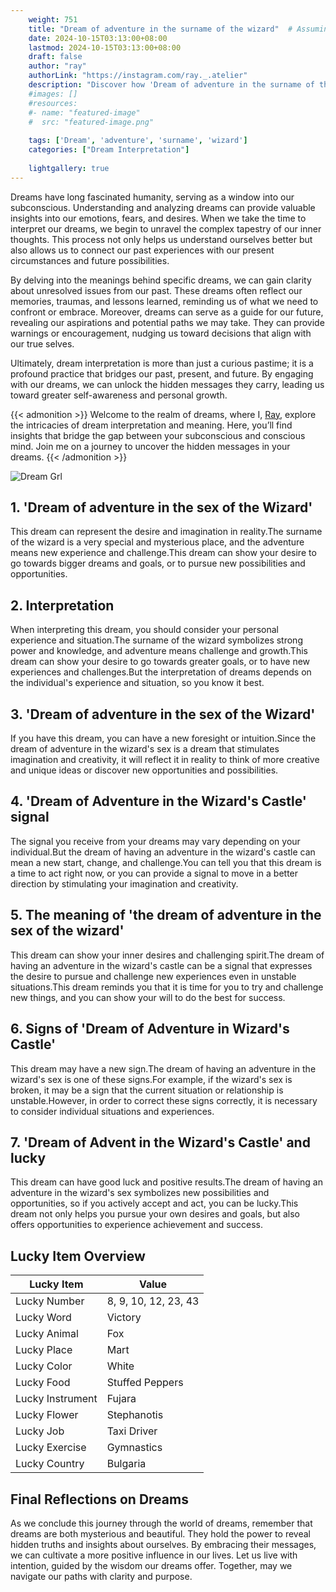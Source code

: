 ```yaml
---
    weight: 751
    title: "Dream of adventure in the surname of the wizard"  # Assuming 'title' column exists
    date: 2024-10-15T03:13:00+08:00
    lastmod: 2024-10-15T03:13:00+08:00
    draft: false
    author: "ray"
    authorLink: "https://instagram.com/ray._.atelier"
    description: "Discover how 'Dream of adventure in the surname of the wizard' can interpret your future and uncover its significant meanings in your life."
    #images: []
    #resources:
    #- name: "featured-image"
    #  src: "featured-image.png"
    
    tags: ['Dream', 'adventure', 'surname', 'wizard']
    categories: ["Dream Interpretation"]
    
    lightgallery: true
---
```

    
Dreams have long fascinated humanity, serving as a window into our subconscious. Understanding and analyzing dreams can provide valuable insights into our emotions, fears, and desires. When we take the time to interpret our dreams, we begin to unravel the complex tapestry of our inner thoughts. This process not only helps us understand ourselves better but also allows us to connect our past experiences with our present circumstances and future possibilities.

By delving into the meanings behind specific dreams, we can gain clarity about unresolved issues from our past. These dreams often reflect our memories, traumas, and lessons learned, reminding us of what we need to confront or embrace. Moreover, dreams can serve as a guide for our future, revealing our aspirations and potential paths we may take. They can provide warnings or encouragement, nudging us toward decisions that align with our true selves.

Ultimately, dream interpretation is more than just a curious pastime; it is a profound practice that bridges our past, present, and future. By engaging with our dreams, we can unlock the hidden messages they carry, leading us toward greater self-awareness and personal growth.

{{< admonition >}}
Welcome to the realm of dreams, where I, [Ray](https://instagram.com/ray._.atelier), explore the intricacies of dream interpretation and meaning. Here, you’ll find insights that bridge the gap between your subconscious and conscious mind. Join me on a journey to uncover the hidden messages in your dreams.
{{< /admonition >}}

![Dream Grl](https://cdn.pixabay.com/photo/2017/11/02/03/35/gothic-2910057_1280.jpg "Dream Grl")

## 1. 'Dream of adventure in the sex of the Wizard'
This dream can represent the desire and imagination in reality.The surname of the wizard is a very special and mysterious place, and the adventure means new experience and challenge.This dream can show your desire to go towards bigger dreams and goals, or to pursue new possibilities and opportunities.

## 2. Interpretation
When interpreting this dream, you should consider your personal experience and situation.The surname of the wizard symbolizes strong power and knowledge, and adventure means challenge and growth.This dream can show your desire to go towards greater goals, or to have new experiences and challenges.But the interpretation of dreams depends on the individual's experience and situation, so you know it best.

## 3. 'Dream of adventure in the sex of the Wizard'
If you have this dream, you can have a new foresight or intuition.Since the dream of adventure in the wizard's sex is a dream that stimulates imagination and creativity, it will reflect it in reality to think of more creative and unique ideas or discover new opportunities and possibilities.

## 4. 'Dream of Adventure in the Wizard's Castle' signal
The signal you receive from your dreams may vary depending on your individual.But the dream of having an adventure in the wizard's castle can mean a new start, change, and challenge.You can tell you that this dream is a time to act right now, or you can provide a signal to move in a better direction by stimulating your imagination and creativity.

## 5. The meaning of 'the dream of adventure in the sex of the wizard'
This dream can show your inner desires and challenging spirit.The dream of having an adventure in the wizard's castle can be a signal that expresses the desire to pursue and challenge new experiences even in unstable situations.This dream reminds you that it is time for you to try and challenge new things, and you can show your will to do the best for success.

## 6. Signs of 'Dream of Adventure in Wizard's Castle'
This dream may have a new sign.The dream of having an adventure in the wizard's sex is one of these signs.For example, if the wizard's sex is broken, it may be a sign that the current situation or relationship is unstable.However, in order to correct these signs correctly, it is necessary to consider individual situations and experiences.

## 7. 'Dream of Advent in the Wizard's Castle' and lucky
This dream can have good luck and positive results.The dream of having an adventure in the wizard's sex symbolizes new possibilities and opportunities, so if you actively accept and act, you can be lucky.This dream not only helps you pursue your own desires and goals, but also offers opportunities to experience achievement and success.

## Lucky Item Overview
| Lucky Item          | Value              |
|---------------|--------------------|
| Lucky Number        | 8, 9, 10, 12, 23, 43  |
| Lucky Word          | Victory |
| Lucky Animal        | Fox |
| Lucky Place         | Mart     |
| Lucky Color         | White     |
| Lucky Food          | Stuffed Peppers      |
| Lucky Instrument    | Fujara |
| Lucky Flower        | Stephanotis    |
| Lucky Job           | Taxi Driver       |
| Lucky Exercise      | Gymnastics  |
| Lucky Country       | Bulgaria    |


##  Final Reflections on Dreams

As we conclude this journey through the world of dreams, remember that dreams are both mysterious and beautiful. They hold the power to reveal hidden truths and insights about ourselves. By embracing their messages, we can cultivate a more positive influence in our lives. Let us live with intention, guided by the wisdom our dreams offer. Together, may we navigate our paths with clarity and purpose.
